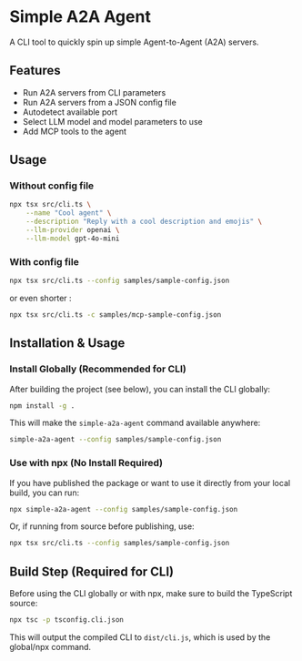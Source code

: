 # Simple A2A Agent

A CLI tool to quickly spin up simple Agent-to-Agent (A2A) servers.

## Features
- Run A2A servers from CLI parameters
- Run A2A servers from a JSON config file
- Autodetect available port
- Select LLM model and model parameters to use
- Add MCP tools to the agent


## Usage


### Without config file

```sh
npx tsx src/cli.ts \
    --name "Cool agent" \
    --description "Reply with a cool description and emojis" \
    --llm-provider openai \
    --llm-model gpt-4o-mini
```

### With config file

```sh
npx tsx src/cli.ts --config samples/sample-config.json
```

or even shorter :

```sh
npx tsx src/cli.ts -c samples/mcp-sample-config.json
```

## Installation & Usage

### Install Globally (Recommended for CLI)

After building the project (see below), you can install the CLI globally:

```sh
npm install -g .
```

This will make the `simple-a2a-agent` command available anywhere:

```sh
simple-a2a-agent --config samples/sample-config.json
```

### Use with npx (No Install Required)

If you have published the package or want to use it directly from your local build, you can run:

```sh
npx simple-a2a-agent --config samples/sample-config.json
```

Or, if running from source before publishing, use:

```sh
npx tsx src/cli.ts --config samples/sample-config.json
```

## Build Step (Required for CLI)

Before using the CLI globally or with npx, make sure to build the TypeScript source:

```sh
npx tsc -p tsconfig.cli.json
```

This will output the compiled CLI to `dist/cli.js`, which is used by the global/npx command.


